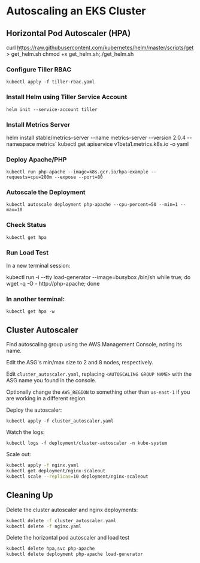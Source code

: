 # Autoscaling an EKS Cluster
## Horizontal Pod Autoscaler (HPA)

curl https://raw.githubusercontent.com/kubernetes/helm/master/scripts/get > get_helm.sh
chmod +x get_helm.sh;./get_helm.sh

### Configure Tiller RBAC

`kubectl apply -f tiller-rbac.yaml`

### Install Helm using Tiller Service Account

`helm init --service-account tiller`

### Install Metrics Server

helm install stable/metrics-server --name metrics-server --version 2.0.4 --namespace metrics`
kubectl get apiservice v1beta1.metrics.k8s.io -o yaml

### Deploy Apache/PHP
`kubectl run php-apache --image=k8s.gcr.io/hpa-example --requests=cpu=200m --expose --port=80`
### Autoscale the Deployment
`kubectl autoscale deployment php-apache --cpu-percent=50 --min=1 --max=10`

### Check Status
`kubectl get hpa`

### Run Load Test

In a new terminal session:

kubectl run -i --tty load-generator --image=busybox /bin/sh
while true; do wget -q -O - http://php-apache; done



### In another terminal: ###

`kubectl get hpa -w`

## Cluster Autoscaler

Find autoscaling group using the AWS Management Console, noting its name.

Edit the ASG's min/max size to 2 and 8 nodes, respectively.

Edit `cluster_autoscaler.yaml`, replacing `<AUTOSCALING GROUP NAME>` with the ASG name you found in the console.

Optionally change the `AWS_REGION` to something other than `us-east-1` if you are working in a different region.

Deploy the autoscaler:

`kubectl apply -f cluster_autoscaler.yaml`

Watch the logs:

`kubectl logs -f deployment/cluster-autoscaler -n kube-system`

Scale out:

```bash
kubectl apply -f nginx.yaml
kubectl get deployment/nginx-scaleout
kubectl scale --replicas=10 deployment/nginx-scaleout
```

## Cleaning Up

Delete the cluster autoscaler and nginx deployments:

```bash
kubectl delete -f cluster_autoscaler.yaml
kubectl delete -f nginx.yaml
```

Delete the horizontal pod autoscaler and load test

```bash
kubectl delete hpa,svc php-apache
kubectl delete deployment php-apache load-generator
```
